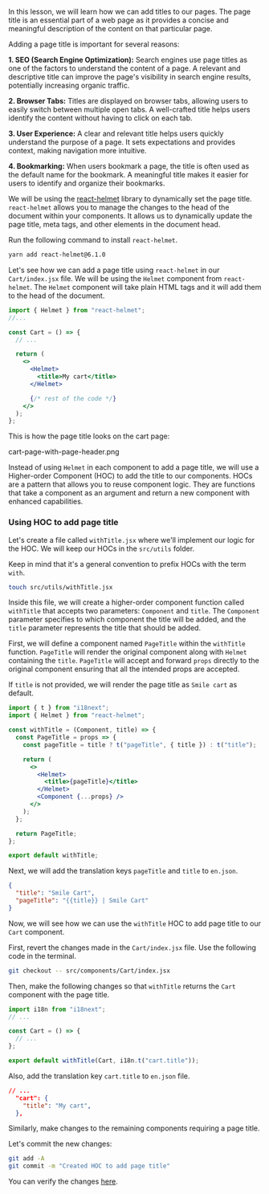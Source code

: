 In this lesson, we will learn how we can add titles to our pages. The page title is an essential part of a web page as it provides a concise and meaningful description of the content on that particular page.

Adding a page title is important for several reasons:

**1. SEO (Search Engine Optimization):** Search engines use page titles as one of the factors to understand the content of a page. A relevant and descriptive title can improve the page's visibility in search engine results, potentially increasing organic traffic.

**2. Browser Tabs:** Titles are displayed on browser tabs, allowing users to easily switch between multiple open tabs. A well-crafted title helps users identify the content without having to click on each tab.

**3. User Experience:** A clear and relevant title helps users quickly understand the purpose of a page. It sets expectations and provides context, making navigation more intuitive.

**4. Bookmarking:** When users bookmark a page, the title is often used as the default name for the bookmark. A meaningful title makes it easier for users to identify and organize their bookmarks.

We will be using the [react-helmet](https://www.npmjs.com/package/react-helmet) library to dynamically set the page title. `react-helmet` allows you to manage the changes to the head of the document within your components. It allows us to dynamically update the page title, meta tags, and other elements in the document head.

Run the following command to install `react-helmet`.

```bash
yarn add react-helmet@6.1.0
```

Let's see how we can add a page title using `react-helmet` in our `Cart/index.jsx` file. We will be using the `Helmet` component from `react-helmet`. The `Helmet` component will take plain HTML tags and it will add them to the head of the document.

```jsx {1, 9-11}
import { Helmet } from "react-helmet";
//...

const Cart = () => {
  // ...

  return (
    <>
      <Helmet>
        <title>My cart</title>
      </Helmet>

      {/* rest of the code */}
    </>
  );
};
```

This is how the page title looks on the cart page:

<image>cart-page-with-page-header.png</image>

Instead of using `Helmet` in each component to add a page title, we will use a Higher-order Component (HOC) to add the title to our components. HOCs are a pattern that allows you to reuse component logic. They are functions that take a component as an argument and return a new component with enhanced capabilities.

### Using HOC to add page title

Let's create a file called `withTitle.jsx` where we'll implement our logic for the HOC. We will keep our HOCs in the `src/utils` folder.

Keep in mind that it's a general convention to prefix HOCs with the term `with`.

```bash
touch src/utils/withTitle.jsx
```

Inside this file, we will create a higher-order component function called `withTitle` that accepts two parameters: `Component` and `title`. The `Component` parameter specifies to which component the title will be added, and the `title` parameter represents the title that should be added.

First, we will define a component named `PageTitle` within the `withTitle` function. `PageTitle` will render the original component along with `Helmet` containing the `title`. `PageTitle` will accept and forward `props` directly to the original component ensuring that all the intended props are accepted.

If `title` is not provided, we will render the page title as `Smile cart` as default.

```jsx
import { t } from "i18next";
import { Helmet } from "react-helmet";

const withTitle = (Component, title) => {
  const PageTitle = props => {
    const pageTitle = title ? t("pageTitle", { title }) : t("title");

    return (
      <>
        <Helmet>
          <title>{pageTitle}</title>
        </Helmet>
        <Component {...props} />
      </>
    );
  };

  return PageTitle;
};

export default withTitle;
```

Next, we will add the translation keys `pageTitle` and `title` to `en.json`.

```json
{
  "title": "Smile Cart",
  "pageTitle": "{{title}} | Smile Cart"
}
```

Now, we will see how we can use the `withTitle` HOC to add page title to our `Cart` component.

First, revert the changes made in the `Cart/index.jsx` file. Use the following code in the terminal.

```bash
git checkout -- src/components/Cart/index.jsx
```

Then, make the following changes so that `withTitle` returns the `Cart` component with the page title.

```jsx {1, 8}
import i18n from "i18next";
// ...

const Cart = () => {
  // ...
};

export default withTitle(Cart, i18n.t("cart.title"));
```

Also, add the translation key `cart.title` to `en.json` file.

```json
// ...
  "cart": {
    "title": "My cart",
  },
```

Similarly, make changes to the remaining components requiring a page title.

Let's commit the new changes:

```bash
git add -A
git commit -m "Created HOC to add page title"
```

You can verify the changes [here](https://github.com/bigbinary/smile-cart-frontend/commit/6129a2069d2725eb4575c10f666ba291724f5560).
